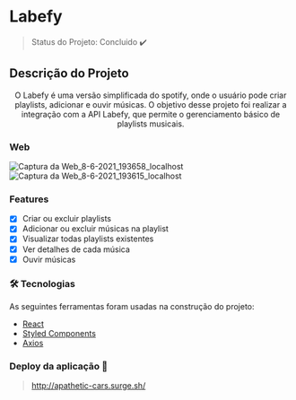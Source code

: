 # Labefy

> Status do Projeto: Concluido :heavy_check_mark:

## Descrição do Projeto
<p align="center">O Labefy é uma versão simplificada do spotify, onde o usuário pode criar playlists, adicionar e ouvir músicas. O objetivo desse projeto foi realizar a integração com a API Labefy, que permite o gerenciamento básico de playlists musicais.</p>


### Web
![Captura da Web_8-6-2021_193658_localhost](https://user-images.githubusercontent.com/53658438/121266532-084cdc00-c891-11eb-9073-38527fe82897.jpeg)
![Captura da Web_8-6-2021_193615_localhost](https://user-images.githubusercontent.com/53658438/121266535-08e57280-c891-11eb-9def-3cbd95665768.jpeg)


### Features

- [x] Criar ou excluir playlists
- [x] Adicionar ou excluir músicas na playlist
- [x] Visualizar todas playlists existentes
- [x] Ver detalhes de cada música
- [x] Ouvir músicas

### 🛠 Tecnologias

As seguintes ferramentas foram usadas na construção do projeto:

- [React](https://pt-br.reactjs.org/)
- [Styled Components](https://www.styled-components.com/)
- [Axios](https://github.com/axios/axios)

### Deploy da aplicação :dash:

 > http://apathetic-cars.surge.sh/

